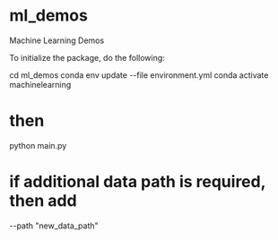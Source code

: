 # ml_demos
Machine Learning Demos

To initialize the package, do the following:

cd ml_demos
conda env update --file environment.yml
conda activate machinelearning

# then 

python main.py 
# if additional data path is required, then add
--path "new_data_path"
